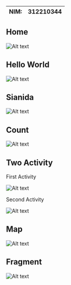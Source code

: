| NIM:   | 312210344 |
| ----------- | ----------- |


## Home

![Alt text](img/image.png)


## Hello World 

![Alt text](img/image-7.png)


## Sianida

![Alt text](img/image-1.png)


## Count 
![Alt text](img/image-2.png)

## Two Activity 

First Activity

![Alt text](img/image-3.png)

Second Activity

![Alt text](img/image-4.png)


## Map

![Alt text](img/image-6.png)

## Fragment

![Alt text](img/image-5.png)